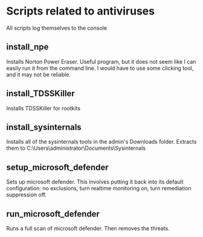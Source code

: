 # Scripts related to antiviruses
All scripts log themselves to the console
## install_npe
Installs Norton Power Eraser. Useful program, but it does not seem like I can easily run it from the command line. I would have to use some clicking tool, and it may not be reliable.

## install_TDSSKiller
Installs TDSSKiller for rootkits

## install_sysinternals
Installs all of the sysinternals tools in the admin's Downloads folder.
Extracts them to C:\Users\administrator\Documents\Sysinternals

## setup_microsoft_defender
Sets up microsoft defender. This involves putting it back into its default configuration: no exclusions, turn realtime monitoring on, turn remediation suppression off.

## run_microsoft_defender
Runs a full scan of microsoft defender. Then removes the threats.